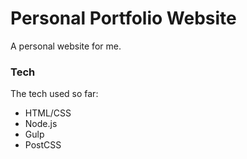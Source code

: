# Personal Portfolio Website

A personal website for me.

### Tech

The tech used so far:
* HTML/CSS
* Node.js
* Gulp
* PostCSS
